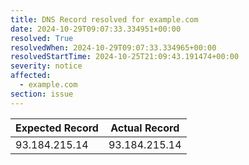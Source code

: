 ```yaml
---
title: DNS Record resolved for example.com
date: 2024-10-29T09:07:33.334951+00:00
resolved: True
resolvedWhen: 2024-10-29T09:07:33.334965+00:00
resolvedStartTime: 2024-10-25T21:09:43.191474+00:00
severity: notice
affected:
  - example.com
section: issue
---
```


| Expected Record  | Actual Record  |
|------------------|----------------|
| 93.184.215.14 | 93.184.215.14 |
